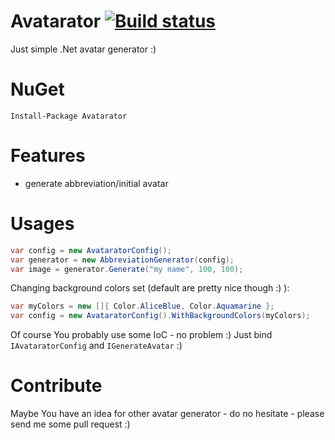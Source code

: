Avatarator [![Build status](https://ci.appveyor.com/api/projects/status/uf021jx0uwmss48o?svg=true)](https://ci.appveyor.com/project/mgibas/avatarator)
====
Just simple .Net avatar generator :)

NuGet
====
```
Install-Package Avatarator
```

Features
====
* generate abbreviation/initial avatar

Usages
====
```csharp
var config = new AvataratorConfig();
var generator = new AbbreviationGenerator(config);
var image = generator.Generate("my name", 100, 100);
```
Changing background colors set (default are pretty nice though :) ):
```csharp
var myColors = new []{ Color.AliceBlue, Color.Aquamarine };
var config = new AvataratorConfig().WithBackgroundColors(myColors);
```
Of course You probably use some IoC - no problem :) Just bind `IAvataratorConfig` and `IGenerateAvatar` :)

Contribute
====
Maybe You have an idea for other avatar generator - do no hesitate - please send me some pull request :)
